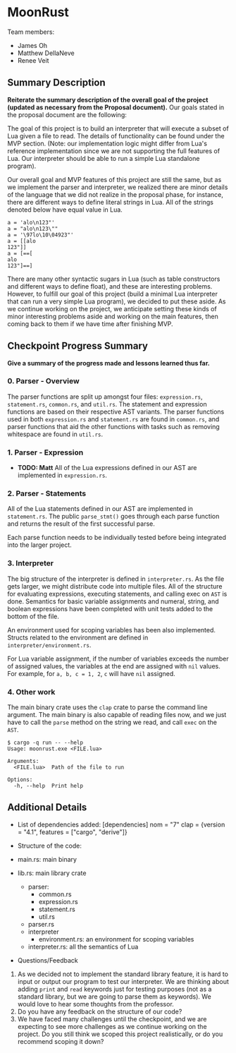 # MoonRust

Team members:

- James Oh
- Matthew DellaNeve
- Renee Veit

## Summary Description
**Reiterate the summary description of the overall goal of the project (updated as necessary from the Proposal document).**
Our goals stated in the proposal document are the following:

The goal of this project is to build an interpreter that will execute a subset of Lua given a file to read. The details of functionality can be found under the MVP section. (Note: our implementation logic might differ from Lua's reference implementation since we are not supporting the full features of Lua. Our interpreter should be able to run a simple Lua standalone program).

Our overall goal and MVP features of this project are still the same, but as we implement the parser and interpreter, we realized there are minor details of the language that we did not realize in the proposal phase, for instance, there are different ways to define literal strings in Lua. All of the strings denoted below have equal value in Lua.

```
a = 'alo\n123"'
a = "alo\n123\""
a = '\97lo\10\04923"'
a = [[alo
123"]]
a = [==[
alo
123"]==]
```   

There are many other syntactic sugars in Lua (such as table constructors and different ways to define float), and these are interesting problems. However, to fulfill our goal of this project (build a minimal Lua interpreter that can run a very simple Lua program), we decided to put these aside. As we continue working on the project, we anticipate setting these kinds of minor interesting problems aside and working on the main features, then coming back to them if we have time after finishing MVP.

## Checkpoint Progress Summary

**Give a summary of the progress made and lessons learned thus far.**

### 0. Parser - Overview
The parser functions are split up amongst four files: `expression.rs`, `statement.rs`, `common.rs`, and `util.rs`. The statement and expression functions are based on their respective AST variants. The parser functions used in both `expression.rs` and `statement.rs` are found in `common.rs`, and parser functions that aid the other functions with tasks such as removing whitespace are found in `util.rs`.

### 1. Parser - Expression
- **TODO: Matt**
All of the Lua expressions defined in our AST are implemented in `expression.rs`.

### 2. Parser -  Statements
All of the Lua statements defined in our AST are implemented in `statement.rs`. The public `parse_stmt()` goes through each parse function and returns the result of the first successful parse. 

Each parse function needs to be individually tested before being integrated into the larger project. 

### 3. Interpreter
The big structure of the interpreter is defined in `interpreter.rs`. As the file gets larger, we might distribute code into multiple files. All of the structure for evaluating expressions, executing statements, and calling exec on `AST` is done. Semantics for basic variable assignments and numeral, string, and boolean expressions have been completed with unit tests added to the bottom of the file. 

An environment used for scoping variables has been also implemented. Structs related to the environment are defined in `interpreter/environment.rs`.

For Lua variable assignment, if the number of variables exceeds the number of assigned values, the variables at the end are assigned with `nil` values. For example, for `a, b, c = 1, 2`, `c` will have `nil` assigned.

### 4. Other work
The main binary crate uses the `clap` crate to parse the command line argument. The main binary is also capable of reading files now, and we just have to call the `parse` method on the string we read, and call `exec` on the `AST`.

```
$ cargo -q run -- --help
Usage: moonrust.exe <FILE.lua>

Arguments:
  <FILE.lua>  Path of the file to run

Options:
  -h, --help  Print help
```


## Additional Details
- List of dependencies added: 
[dependencies]
nom = "7"
clap = {version = "4.1", features = ["cargo", "derive"]}

- Structure of the code:
- main.rs: main binary
- lib.rs: main library crate
    - parser: 
      - common.rs
      - expression.rs
      - statement.rs
      - util.rs
    - parser.rs
    - interpreter
      - environment.rs: an environment for scoping variables
    - interpreter.rs: all the semantics of Lua

- Questions/Feedback
1. As we decided not to implement the standard library feature, it is hard to input or output our program to test our interpreter. We are thinking about adding `print` and `read` keywords just for testing purposes (not as a standard library, but we are going to parse them as keywords). We would love to hear some thoughts from the professor.
2. Do you have any feedback on the structure of our code?
3. We have faced many challenges until the checkpoint, and we are expecting to see more challenges as we continue working on the project. Do you still think we scoped this project realistically, or do you recommend scoping it down?